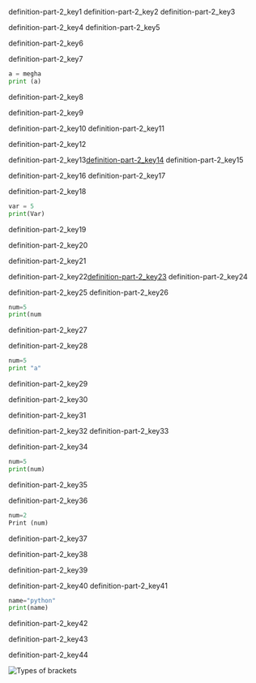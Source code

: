 definition-part-2_key1
definition-part-2_key2
definition-part-2_key3



definition-part-2_key4
definition-part-2_key5


definition-part-2_key6


definition-part-2_key7


```python
a = megha
print (a)
 ```
definition-part-2_key8


definition-part-2_key9


definition-part-2_key10
definition-part-2_key11


definition-part-2_key12

 
definition-part-2_key13[definition-part-2_key14](https://www.youtube.com/watch?v=e4ax90XmUBc&t=156s)
definition-part-2_key15

definition-part-2_key16
definition-part-2_key17


definition-part-2_key18


```python
var = 5
print(Var)
 ```
definition-part-2_key19


definition-part-2_key20


definition-part-2_key21


definition-part-2_key22[definition-part-2_key23](https://youtu.be/mNxDbLBBzno)
definition-part-2_key24


definition-part-2_key25
definition-part-2_key26


```python
num=5
print(num
 ```
definition-part-2_key27


definition-part-2_key28


```python
num=5
print "a"
 ```
definition-part-2_key29


definition-part-2_key30



definition-part-2_key31


definition-part-2_key32
definition-part-2_key33


definition-part-2_key34


```python
num=5
print(num)
 ```
definition-part-2_key35


definition-part-2_key36


```python
num=2
Print (num)
 ```
definition-part-2_key37


definition-part-2_key38


definition-part-2_key39


definition-part-2_key40
definition-part-2_key41
```python
name="python"
print(name)
 ```
definition-part-2_key42


definition-part-2_key43


definition-part-2_key44



![Types of brackets](https://www.grammar-monster.com/glossary/pics/types_of_brackets.png)